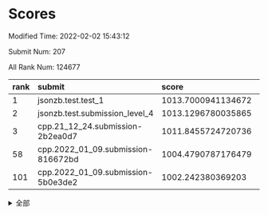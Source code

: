 # Scores

Modified Time: 2022-02-02 15:43:12

Submit Num: 207

All Rank Num: 124677

| rank |               submit               |       score        |       sigma        | pk_num |
| :--- | :--------------------------------- | :----------------- | :----------------- | :----- |
| 1    | jsonzb.test.test_1                 | 1013.7000941134672 | 0.8564391458678027 | 2413   |
| 2    | jsonzb.test.submission_level_4     | 1013.1296780035865 | 0.8185323520257414 | 2409   |
| 3    | cpp.21_12_24.submission-2b2ea0d7   | 1011.8455724720736 | 0.7830021952498449 | 2415   |
| 58   | cpp.2022_01_09.submission-816672bd | 1004.4790787176479 | 0.7136374167883476 | 2414   |
| 101  | cpp.2022_01_09.submission-5b0e3de2 | 1002.242380369203  | 0.7106224099833276 | 2407   |


<details>
<summary>全部</summary>

| rank |                 submit                 |       score        |       sigma        | pk_num |
| :--- | :------------------------------------- | :----------------- | :----------------- | :----- |
| 1    | jsonzb.test.test_1                     | 1013.7000941134672 | 0.8564391458678027 | 2413   |
| 2    | jsonzb.test.submission_level_4         | 1013.1296780035865 | 0.8185323520257414 | 2409   |
| 3    | cpp.21_12_24.submission-2b2ea0d7       | 1011.8455724720736 | 0.7830021952498449 | 2415   |
| 4    | gobigger.level_3.submission_level_3_27 | 1011.6328677422912 | 0.7628431303975303 | 2415   |
| 5    | gobigger.level_3.submission_level_3_16 | 1011.4894155679318 | 0.7636625732188558 | 2410   |
| 6    | gobigger.level_3.submission_level_3_32 | 1011.1744973849283 | 0.7546066072603254 | 2409   |
| 7    | gobigger.level_3.submission_level_3_40 | 1010.9186219530663 | 0.7541934489447919 | 2409   |
| 8    | gobigger.level_3.submission_level_3_22 | 1010.8504797610364 | 0.7585531899076099 | 2409   |
| 9    | gobigger.level_3.submission_level_3_5  | 1010.645098764929  | 0.7820985786547933 | 2406   |
| 10   | gobigger.level_3.submission_level_3_23 | 1010.6163220287967 | 0.7757643281270385 | 2410   |
| 11   | gobigger.level_3.submission_level_3_0  | 1010.6002765176636 | 0.7466040998752032 | 2412   |
| 12   | gobigger.level_3.submission_level_3_2  | 1010.44111437221   | 0.7673965777066349 | 2407   |
| 13   | gobigger.level_3.submission_level_3_49 | 1010.413660753899  | 0.7807305033331108 | 2410   |
| 14   | gobigger.level_3.submission_level_3_19 | 1010.4058704514907 | 0.7482417398521669 | 2407   |
| 15   | gobigger.level_3.submission_level_3_29 | 1010.3916944852718 | 0.7671063548360486 | 2411   |
| 16   | gobigger.level_3.submission_level_3_44 | 1010.3630921352642 | 0.7560612022713386 | 2411   |
| 17   | gobigger.level_3.submission_level_3_35 | 1010.3280223516861 | 0.7583803370468363 | 2415   |
| 18   | gobigger.level_3.submission_level_3_24 | 1010.212118532868  | 0.7650496268462849 | 2418   |
| 19   | gobigger.level_3.submission_level_3_30 | 1010.2093226701411 | 0.7441726000645874 | 2409   |
| 20   | gobigger.level_3.submission_level_3_31 | 1010.1992378417237 | 0.7599452286566094 | 2410   |
| 21   | gobigger.level_3.submission_level_3_17 | 1010.1817698214318 | 0.743416521855368  | 2411   |
| 22   | gobigger.level_3.submission_level_3_28 | 1010.1637361186359 | 0.7697917047683507 | 2409   |
| 23   | gobigger.level_3.submission_level_3_8  | 1010.1513133555015 | 0.7607210981297238 | 2413   |
| 24   | gobigger.level_3.submission_level_3_39 | 1009.9487069611656 | 0.7364708007151405 | 2407   |
| 25   | gobigger.level_3.submission_level_3_13 | 1009.9380574335815 | 0.746305296820476  | 2407   |
| 26   | gobigger.level_3.submission_level_3_1  | 1009.8824339047849 | 0.7444468295200415 | 2410   |
| 27   | gobigger.level_3.submission_level_3_37 | 1009.8808584897483 | 0.7640185395473474 | 2407   |
| 28   | gobigger.level_3.submission_level_3_26 | 1009.8337426648235 | 0.7514679343839928 | 2407   |
| 29   | gobigger.level_3.submission_level_3_7  | 1009.8235747043626 | 0.751701834310554  | 2408   |
| 30   | gobigger.level_3.submission_level_3_34 | 1009.7507291991624 | 0.7831415344639062 | 2410   |
| 31   | gobigger.level_3.submission_level_3_10 | 1009.7307570508026 | 0.7410692412673139 | 2414   |
| 32   | gobigger.level_3.submission_level_3_33 | 1009.6796778889511 | 0.7482846336928378 | 2411   |
| 33   | gobigger.level_3.submission_level_3_18 | 1009.6778115790438 | 0.7518647096010708 | 2411   |
| 34   | gobigger.level_3.submission_level_3_9  | 1009.677765786026  | 0.7564005722587192 | 2413   |
| 35   | gobigger.level_3.submission_level_3_20 | 1009.6596359758522 | 0.7282255988759824 | 2409   |
| 36   | gobigger.level_3.submission_level_3_3  | 1009.5889746029475 | 0.7417306409329    | 2410   |
| 37   | gobigger.level_3.submission_level_3_25 | 1009.5886142446881 | 0.7715112170034524 | 2413   |
| 38   | gobigger.level_3.submission_level_3_11 | 1009.4955325069403 | 0.7341663988702513 | 2412   |
| 39   | gobigger.level_3.submission_level_3_41 | 1009.4752759076871 | 0.761112479393049  | 2407   |
| 40   | gobigger.level_3.submission_level_3_46 | 1009.4714563174585 | 0.7749133699762181 | 2413   |
| 41   | gobigger.level_3.submission_level_3_43 | 1009.4642039121003 | 0.7845951532375754 | 2415   |
| 42   | gobigger.level_3.submission_level_3_14 | 1009.4576964893395 | 0.7548668244899591 | 2412   |
| 43   | gobigger.level_3.submission_level_3_36 | 1009.393293058569  | 0.7425808757490697 | 2406   |
| 44   | gobigger.level_3.submission_level_3_47 | 1009.375640933699  | 0.7327876999544299 | 2412   |
| 45   | gobigger.level_3.submission_level_3_15 | 1009.2715912001437 | 0.7535872925220465 | 2408   |
| 46   | gobigger.level_3.submission_level_3_45 | 1009.2550434114636 | 0.7582015711670106 | 2416   |
| 47   | gobigger.level_3.submission_level_3_38 | 1009.2248744672685 | 0.7413751264054864 | 2407   |
| 48   | gobigger.level_3.submission_level_3_6  | 1008.9190185858002 | 0.7557382890884571 | 2412   |
| 49   | gobigger.level_3.submission_level_3_21 | 1008.8951833851573 | 0.739327938924474  | 2410   |
| 50   | gobigger.level_3.submission_level_3_48 | 1008.8620372410178 | 0.734487192198652  | 2414   |
| 51   | gobigger.level_3.submission_level_3_42 | 1008.8594269197071 | 0.7488619767236951 | 2409   |
| 52   | gobigger.level_3.submission_level_3_4  | 1008.6713853268419 | 0.7417345325320128 | 2406   |
| 53   | gobigger.level_3.submission_level_3_12 | 1007.9242370871152 | 0.7340874238836654 | 2401   |
| 54   | gobigger.level_1.submission_level_1_36 | 1005.539654805312  | 0.710815188292592  | 2410   |
| 55   | gobigger.level_1.submission_level_1_10 | 1004.8225324137957 | 0.7235331684029919 | 2402   |
| 56   | gobigger.level_1.submission_level_1_27 | 1004.7702589260147 | 0.7281346831260979 | 2410   |
| 57   | gobigger.level_1.submission_level_1_16 | 1004.5005074028892 | 0.7202378546215434 | 2406   |
| 58   | cpp.2022_01_09.submission-816672bd     | 1004.4790787176479 | 0.7136374167883476 | 2414   |
| 59   | gobigger.level_1.submission_level_1_25 | 1004.2462407164971 | 0.7253213243845368 | 2409   |
| 60   | gobigger.level_1.submission_level_1_19 | 1004.2338345230182 | 0.7294975553480006 | 2408   |
| 61   | gobigger.level_1.submission_level_1_23 | 1004.2020861280525 | 0.7191726697941008 | 2407   |
| 62   | gobigger.level_1.submission_level_1_38 | 1004.1610866436826 | 0.7108520161702383 | 2405   |
| 63   | gobigger.level_1.submission_level_1_14 | 1004.0675375943204 | 0.7266177229557438 | 2411   |
| 64   | gobigger.level_1.submission_level_1_13 | 1004.059604260356  | 0.7345788731873163 | 2405   |
| 65   | gobigger.level_1.submission_level_1_44 | 1004.0427931863705 | 0.7242387367314573 | 2408   |
| 66   | gobigger.level_1.submission_level_1_12 | 1003.9768101606377 | 0.7219288278425812 | 2410   |
| 67   | gobigger.level_1.submission_level_1_26 | 1003.9710625898131 | 0.7302951280079061 | 2407   |
| 68   | gobigger.level_1.submission_level_1_49 | 1003.9519393310111 | 0.7231549461407896 | 2409   |
| 69   | gobigger.level_1.submission_level_1_20 | 1003.9457097379619 | 0.71738055151723   | 2412   |
| 70   | gobigger.level_1.submission_level_1_31 | 1003.9369607688518 | 0.7146280544186512 | 2410   |
| 71   | gobigger.level_1.submission_level_1_43 | 1003.9217499972613 | 0.7167110462893008 | 2403   |
| 72   | gobigger.level_1.submission_level_1_46 | 1003.8707364438219 | 0.7163167111379363 | 2408   |
| 73   | gobigger.level_1.submission_level_1_24 | 1003.7858467294296 | 0.7093388213958072 | 2408   |
| 74   | gobigger.level_1.submission_level_1_41 | 1003.7837301030116 | 0.7177705350182767 | 2405   |
| 75   | gobigger.level_1.submission_level_1_0  | 1003.7611959835078 | 0.7181070066925328 | 2411   |
| 76   | gobigger.level_1.submission_level_1_40 | 1003.7211759106962 | 0.7260996263945946 | 2411   |
| 77   | gobigger.level_1.submission_level_1_28 | 1003.7046727332265 | 0.7127718430345018 | 2405   |
| 78   | gobigger.level_1.submission_level_1_30 | 1003.5914036817768 | 0.7087008217891189 | 2404   |
| 79   | gobigger.level_1.submission_level_1_22 | 1003.5586457101965 | 0.7282932491395069 | 2410   |
| 80   | gobigger.level_1.submission_level_1_37 | 1003.5333743391254 | 0.7230497139815072 | 2412   |
| 81   | gobigger.level_1.submission_level_1_5  | 1003.5204287531661 | 0.710571204959303  | 2409   |
| 82   | gobigger.level_1.submission_level_1_21 | 1003.4758280027842 | 0.7193424924959935 | 2406   |
| 83   | gobigger.level_1.submission_level_1_18 | 1003.4197270056405 | 0.7139545482054328 | 2410   |
| 84   | gobigger.level_1.submission_level_1_42 | 1003.397310799082  | 0.7099486291183472 | 2412   |
| 85   | gobigger.level_1.submission_level_1_48 | 1003.3164180840366 | 0.7228637647746748 | 2409   |
| 86   | gobigger.level_1.submission_level_1_39 | 1003.279605324202  | 0.7222683717777121 | 2410   |
| 87   | gobigger.level_1.submission_level_1_4  | 1003.2078442195807 | 0.737036671310705  | 2408   |
| 88   | gobigger.level_1.submission_level_1_15 | 1003.0654324388573 | 0.7167825519090903 | 2412   |
| 89   | gobigger.level_1.submission_level_1_34 | 1003.0532714334046 | 0.7170782524327611 | 2404   |
| 90   | gobigger.level_1.submission_level_1_9  | 1002.9231143268762 | 0.7180165311690219 | 2411   |
| 91   | gobigger.level_1.submission_level_1_32 | 1002.8309135376627 | 0.7249380386907534 | 2410   |
| 92   | gobigger.level_1.submission_level_1_47 | 1002.6946676875787 | 0.718764828212855  | 2411   |
| 93   | gobigger.level_1.submission_level_1_29 | 1002.6492233020498 | 0.7181447145564777 | 2409   |
| 94   | gobigger.level_1.submission_level_1_1  | 1002.6444230714218 | 0.7083154591011479 | 2410   |
| 95   | gobigger.level_1.submission_level_1_3  | 1002.6078480442501 | 0.7166599055338574 | 2412   |
| 96   | gobigger.level_1.submission_level_1_45 | 1002.5914663124686 | 0.7098562026594951 | 2411   |
| 97   | gobigger.level_1.submission_level_1_8  | 1002.5495036924158 | 0.709953659889439  | 2407   |
| 98   | gobigger.level_1.submission_level_1_17 | 1002.4155535186977 | 0.7060863123133257 | 2410   |
| 99   | gobigger.level_1.submission_level_1_7  | 1002.3838929186411 | 0.7136895755108658 | 2411   |
| 100  | gobigger.level_1.submission_level_1_2  | 1002.3238935019758 | 0.7165069668215135 | 2411   |
| 101  | cpp.2022_01_09.submission-5b0e3de2     | 1002.242380369203  | 0.7106224099833276 | 2407   |
| 102  | gobigger.level_1.submission_level_1_6  | 1002.12690276718   | 0.7189624799859073 | 2410   |
| 103  | gobigger.level_1.submission_level_1_35 | 1002.1039222404513 | 0.7136242348584423 | 2410   |
| 104  | gobigger.level_1.submission_level_1_11 | 1001.8221331438017 | 0.713611150338787  | 2406   |
| 105  | gobigger.level_1.submission_level_1_33 | 1001.73384915448   | 0.7206594339071258 | 2412   |
| 106  | gobigger.random.submission_random_22   | 997.4586178746764  | 0.7076308969199192 | 2412   |
| 107  | gobigger.random.submission_random_9    | 997.310447052302   | 0.6986902901854395 | 2408   |
| 108  | gobigger.random.submission_random_32   | 997.2286819101713  | 0.7054888663416293 | 2406   |
| 109  | gobigger.random.submission_random_24   | 997.0403758203335  | 0.7046579908287715 | 2403   |
| 110  | gobigger.random.submission_random_46   | 996.9792767871454  | 0.71371244781645   | 2414   |
| 111  | gobigger.random.submission_random_1    | 996.6846776650561  | 0.7090533803930243 | 2407   |
| 112  | gobigger.random.submission_random_5    | 996.5441932705918  | 0.7156830026761711 | 2410   |
| 113  | gobigger.random.submission_random_12   | 996.5167658056286  | 0.7108255210118666 | 2408   |
| 114  | gobigger.random.submission_random_8    | 996.4626189854556  | 0.7097613191520568 | 2405   |
| 115  | gobigger.random.submission_random_31   | 996.4355903419631  | 0.7321365236220787 | 2413   |
| 116  | gobigger.random.submission_random_44   | 996.407048489133   | 0.7137915539868565 | 2405   |
| 117  | gobigger.random.submission_random_23   | 996.3579175666987  | 0.7198008142291669 | 2411   |
| 118  | gobigger.random.submission_random_4    | 996.3380711348387  | 0.7308117639836068 | 2407   |
| 119  | gobigger.random.submission_random_27   | 996.2774279924224  | 0.7014516363355355 | 2411   |
| 120  | gobigger.random.submission_random_49   | 996.1752899216694  | 0.7066478310462447 | 2407   |
| 121  | gobigger.random.submission_random_36   | 996.1703233879189  | 0.7187302310952174 | 2407   |
| 122  | gobigger.random.submission_random_6    | 996.1232765999745  | 0.7219183292931534 | 2410   |
| 123  | gobigger.random.submission_random_30   | 996.1229848490232  | 0.7194917523193195 | 2413   |
| 124  | gobigger.random.submission_random_39   | 996.0966925852824  | 0.7042838494019896 | 2409   |
| 125  | gobigger.random.submission_random_48   | 996.0586378452864  | 0.7089854917165039 | 2407   |
| 126  | gobigger.random.submission_random_34   | 996.0550264812547  | 0.7204023854508439 | 2410   |
| 127  | gobigger.random.submission_random_11   | 995.9535184933599  | 0.6987975879921507 | 2410   |
| 128  | gobigger.random.submission_random_45   | 995.933563760145   | 0.710140645914163  | 2410   |
| 129  | gobigger.random.submission_random_2    | 995.9334090334636  | 0.7208276966292373 | 2409   |
| 130  | gobigger.random.submission_random_15   | 995.9228385909462  | 0.7175442922395037 | 2409   |
| 131  | gobigger.random.submission_random_16   | 995.8506487411697  | 0.7130907457417058 | 2415   |
| 132  | gobigger.random.submission_random_19   | 995.8344747578262  | 0.7152880861394723 | 2409   |
| 133  | gobigger.random.submission_random_21   | 995.729394549597   | 0.7239447125953453 | 2409   |
| 134  | gobigger.random.submission_random_28   | 995.6607013338332  | 0.717809391614661  | 2412   |
| 135  | gobigger.random.submission_random_29   | 995.6333558748736  | 0.7154002823854071 | 2410   |
| 136  | gobigger.random.submission_random_26   | 995.6058275883676  | 0.7144538294953762 | 2405   |
| 137  | gobigger.random.submission_random_25   | 995.5119406363556  | 0.7097271420395852 | 2407   |
| 138  | gobigger.random.submission_random_47   | 995.4317385803427  | 0.7011846770679186 | 2412   |
| 139  | gobigger.random.submission_random_3    | 995.4152265420006  | 0.7246193997363274 | 2410   |
| 140  | gobigger.random.submission_random_42   | 995.3282316138051  | 0.7267786426867107 | 2413   |
| 141  | gobigger.random.submission_random_17   | 995.2863432531689  | 0.7132075733298143 | 2408   |
| 142  | gobigger.random.submission_random_10   | 995.1816509574267  | 0.711413845877795  | 2407   |
| 143  | gobigger.random.submission_random_41   | 995.1772700786648  | 0.704064907556145  | 2408   |
| 144  | gobigger.random.submission_random_40   | 995.1738481755672  | 0.7060956739923936 | 2414   |
| 145  | gobigger.random.submission_random_18   | 995.155456651686   | 0.7099407924730231 | 2404   |
| 146  | gobigger.random.submission_random_35   | 995.1073012557415  | 0.7115197007463944 | 2409   |
| 147  | gobigger.random.submission_random_37   | 995.0354203986712  | 0.7103022173759875 | 2416   |
| 148  | gobigger.random.submission_random_13   | 994.9883490461209  | 0.7135355635436755 | 2413   |
| 149  | gobigger.random.submission_random_33   | 994.9328241549418  | 0.7187550023381046 | 2412   |
| 150  | gobigger.random.submission_random_14   | 994.9223732043479  | 0.7066377451911131 | 2410   |
| 151  | gobigger.random.submission_random_43   | 994.4219512968268  | 0.7142752904105432 | 2406   |
| 152  | gobigger.random.submission_random_20   | 994.3984195667921  | 0.7251243182683687 | 2409   |
| 153  | gobigger.random.submission_random_38   | 994.387815936567   | 0.7201914988288708 | 2409   |
| 154  | gobigger.random.submission_random_7    | 994.1855039131735  | 0.7170527952240838 | 2406   |
| 155  | gobigger.random.submission_random_0    | 994.0666294680162  | 0.7117959603162923 | 2409   |
| 156  | gobigger.level_2.submission_level_2_41 | 993.7384851444671  | 0.7310410140700999 | 2408   |
| 157  | gobigger.level_2.submission_level_2_34 | 993.6170502883385  | 0.7323411258935119 | 2412   |
| 158  | gobigger.level_2.submission_level_2_40 | 993.4898124046383  | 0.7194742619245141 | 2408   |
| 159  | gobigger.level_2.submission_level_2_20 | 993.4443888903974  | 0.7355342737550619 | 2410   |
| 160  | gobigger.level_2.submission_level_2_24 | 993.1638128492017  | 0.7305963177089785 | 2407   |
| 161  | gobigger.level_2.submission_level_2_6  | 993.1295837272678  | 0.7303935134975748 | 2406   |
| 162  | gobigger.level_2.submission_level_2_0  | 992.9983003092649  | 0.7581665352273617 | 2411   |
| 163  | gobigger.level_2.submission_level_2_1  | 992.9791050242482  | 0.7289387734475036 | 2409   |
| 164  | gobigger.level_2.submission_level_2_16 | 992.9374102868021  | 0.7340804957510104 | 2407   |
| 165  | gobigger.level_2.submission_level_2_21 | 992.8809408484352  | 0.7311407503452299 | 2409   |
| 166  | gobigger.level_2.submission_level_2_23 | 992.7457781725606  | 0.7354852278593469 | 2409   |
| 167  | gobigger.level_2.submission_level_2_11 | 992.6983655478691  | 0.743167178521336  | 2408   |
| 168  | gobigger.level_2.submission_level_2_2  | 992.6329273072002  | 0.7384933113402781 | 2412   |
| 169  | gobigger.level_2.submission_level_2_36 | 992.5817310470109  | 0.7304536783623972 | 2408   |
| 170  | gobigger.level_2.submission_level_2_48 | 992.5409140275317  | 0.7272125661180356 | 2409   |
| 171  | gobigger.level_2.submission_level_2_15 | 992.4881240694561  | 0.7410264089539845 | 2407   |
| 172  | gobigger.level_2.submission_level_2_28 | 992.4720997653686  | 0.7418363538999145 | 2410   |
| 173  | gobigger.level_2.submission_level_2_43 | 992.436062496785   | 0.7561695090859004 | 2409   |
| 174  | gobigger.level_2.submission_level_2_30 | 992.4167878151491  | 0.7318581467339923 | 2408   |
| 175  | gobigger.level_2.submission_level_2_14 | 992.4069794591713  | 0.7363789600322305 | 2403   |
| 176  | gobigger.level_2.submission_level_2_46 | 992.3922117038705  | 0.7316547106909967 | 2408   |
| 177  | gobigger.level_2.submission_level_2_27 | 992.3887259423591  | 0.7485529866021265 | 2411   |
| 178  | gobigger.level_2.submission_level_2_38 | 992.3721375216878  | 0.7489952408481786 | 2410   |
| 179  | gobigger.level_2.submission_level_2_3  | 992.3452034398722  | 0.7407760324409874 | 2411   |
| 180  | gobigger.level_2.submission_level_2_35 | 992.0209597822828  | 0.7374087617431359 | 2410   |
| 181  | gobigger.level_2.submission_level_2_39 | 991.9752025313815  | 0.7328582741316848 | 2407   |
| 182  | gobigger.level_2.submission_level_2_31 | 991.9537951653032  | 0.7311168996227063 | 2412   |
| 183  | gobigger.level_2.submission_level_2_13 | 991.9005815678574  | 0.7597377865124265 | 2412   |
| 184  | gobigger.level_2.submission_level_2_8  | 991.8681091179785  | 0.7502985848496588 | 2407   |
| 185  | gobigger.level_2.submission_level_2_5  | 991.8637822439007  | 0.7507761979907339 | 2411   |
| 186  | gobigger.level_2.submission_level_2_29 | 991.7839296743425  | 0.7654527112401798 | 2407   |
| 187  | gobigger.level_2.submission_level_2_49 | 991.7431938299076  | 0.7527973264319346 | 2407   |
| 188  | gobigger.level_2.submission_level_2_10 | 991.6803421688471  | 0.7617110283377208 | 2407   |
| 189  | gobigger.level_2.submission_level_2_17 | 991.6788047944178  | 0.728773805399133  | 2408   |
| 190  | gobigger.level_2.submission_level_2_7  | 991.6289902601771  | 0.760212237736029  | 2411   |
| 191  | gobigger.level_2.submission_level_2_4  | 991.6063625450183  | 0.7680718832893878 | 2411   |
| 192  | gobigger.level_2.submission_level_2_19 | 991.5592988658709  | 0.7379420559366556 | 2406   |
| 193  | gobigger.level_2.submission_level_2_12 | 991.5388351136479  | 0.748966090387254  | 2408   |
| 194  | gobigger.level_2.submission_level_2_26 | 991.4795401939634  | 0.7424728127733665 | 2409   |
| 195  | gobigger.level_2.submission_level_2_33 | 991.19503803638    | 0.7401999461859846 | 2407   |
| 196  | gobigger.level_2.submission_level_2_22 | 991.1568320557234  | 0.7502967691118203 | 2408   |
| 197  | gobigger.level_2.submission_level_2_37 | 991.152942881864   | 0.7515867546003991 | 2408   |
| 198  | gobigger.level_2.submission_level_2_25 | 991.1194921081825  | 0.7600031352921777 | 2411   |
| 199  | gobigger.level_2.submission_level_2_9  | 991.0957991115321  | 0.7589452390661944 | 2405   |
| 200  | gobigger.level_2.submission_level_2_32 | 991.0884561660907  | 0.7510129138601103 | 2407   |
| 201  | gobigger.level_2.submission_level_2_44 | 991.0204842820832  | 0.7541974983467513 | 2405   |
| 202  | gobigger.level_2.submission_level_2_45 | 990.9564110300413  | 0.7428530102397374 | 2410   |
| 203  | gobigger.level_2.submission_level_2_42 | 990.742009790813   | 0.7322368120289792 | 2411   |
| 204  | gobigger.level_2.submission_level_2_47 | 990.4518127680059  | 0.7731972545314277 | 2411   |
| 205  | gobigger.level_2.submission_level_2_18 | 990.2261571529544  | 0.7589988967678885 | 2406   |
| 206  | gobigger.none.submission_none_0        | 976.806255396369   | 1.4221418627486688 | 2404   |
| 207  | gobigger.none.submission_none_1        | 976.6007540696842  | 1.3352348733887511 | 2409   |

</details>
